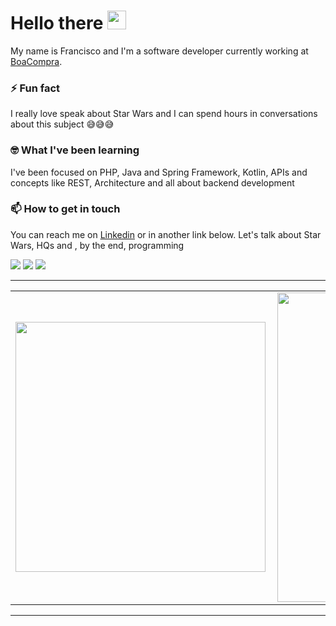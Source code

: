# Hello there <img src="https://raw.githubusercontent.com/MartinHeinz/MartinHeinz/master/wave.gif" width="30px">


My name is Francisco and I'm a software developer currently working at [BoaCompra](https://boacompra.com). 

<!--
**franciscoguinarte/franciscoguinarte** is a ✨ _special_ ✨ repository because its `README.md` (this file) appears on your GitHub profile.

Here are some ideas to get you started:

- 🔭 I’m currently working on @Sensedia
- 🌱 I’m currently learning Java, 
- 👯 I’m looking to collaborate on ...
- 🤔 I’m looking for help with ...
- 💬 Ask me about ...
- 📫 How to reach me: ...
- 😄 Pronouns: ...
- ⚡ Fun fact: ...
-->
 


### ⚡ Fun fact
I really love speak about Star Wars and I can spend hours in conversations about this subject 😅😅😅

### 🤓 What I've been learning
I've been focused on PHP, Java and Spring Framework, Kotlin, APIs and concepts like REST, Architecture and all about backend development

### 📫 How to get in touch
You can reach me on [Linkedin](https://www.linkedin.com/in/francisco-guinarte/) or in another link below. Let's talk about Star Wars, HQs and , by the end, programming

<div> 

 <a href="https://discord.gg/XCCmYN2A" target="_blank"><img src="https://img.shields.io/badge/Discord-7289DA?style=for-the-badge&logo=discord&logoColor=white" target="_blank"></a> 
  <a href = "mailto:francisco.guinarte@outlook.com.br"><img src="https://img.shields.io/badge/-Gmail-%23333?style=for-the-badge&logo=gmail&logoColor=white" target="_blank"></a>
  <a href="https://www.linkedin.com/in/francisco-guinarte" target="_blank"><img src="https://img.shields.io/badge/-LinkedIn-%230077B5?style=for-the-badge&logo=linkedin&logoColor=white" target="_blank"></a> 
 
</div>


---

<center>
  <table>
    <tr>
        <td><img width="400px" align="left" src="https://github-readme-stats.vercel.app/api/top-langs/?username=franciscoguinarte&hide=html&layout=compact&show_icons=true&theme=dracula" /></td>
        <td><img width="495px" align="left" src="https://github-readme-stats.vercel.app/api?username=franciscoguinarte&hide=contribs&show_icons=true&theme=dracula" /></td>
    </tr>   
  </table>
</center>  

---
